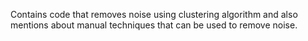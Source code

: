 Contains code that removes noise using clustering algorithm and also mentions about manual techniques that can be used to remove noise. 
